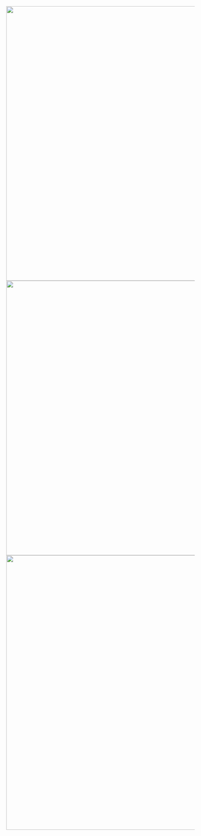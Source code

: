 <img width="733" src="https://user-images.githubusercontent.com/104733166/179065102-624ed18d-6a89-4c46-9dd7-ba5ff272bcd2.png">

<br>

<img width="733" src="https://user-images.githubusercontent.com/104733166/179065242-d8feda87-cb2b-47c3-81b5-cb9a5124efa5.png">

<br>

<img width="733" src="https://user-images.githubusercontent.com/104733166/179066068-c4a56ce2-2729-43e5-a0cc-70c1b9e7e479.png">

<br>

